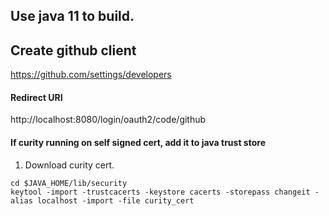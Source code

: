 ## Use java 11 to build.

## Create github client
https://github.com/settings/developers
#### Redirect URI
http://localhost:8080/login/oauth2/code/github

#### If curity running on self signed cert, add it to java trust store
1. Download curity cert. 
```
cd $JAVA_HOME/lib/security
keytool -import -trustcacerts -keystore cacerts -storepass changeit -alias localhost -import -file curity_cert 
```